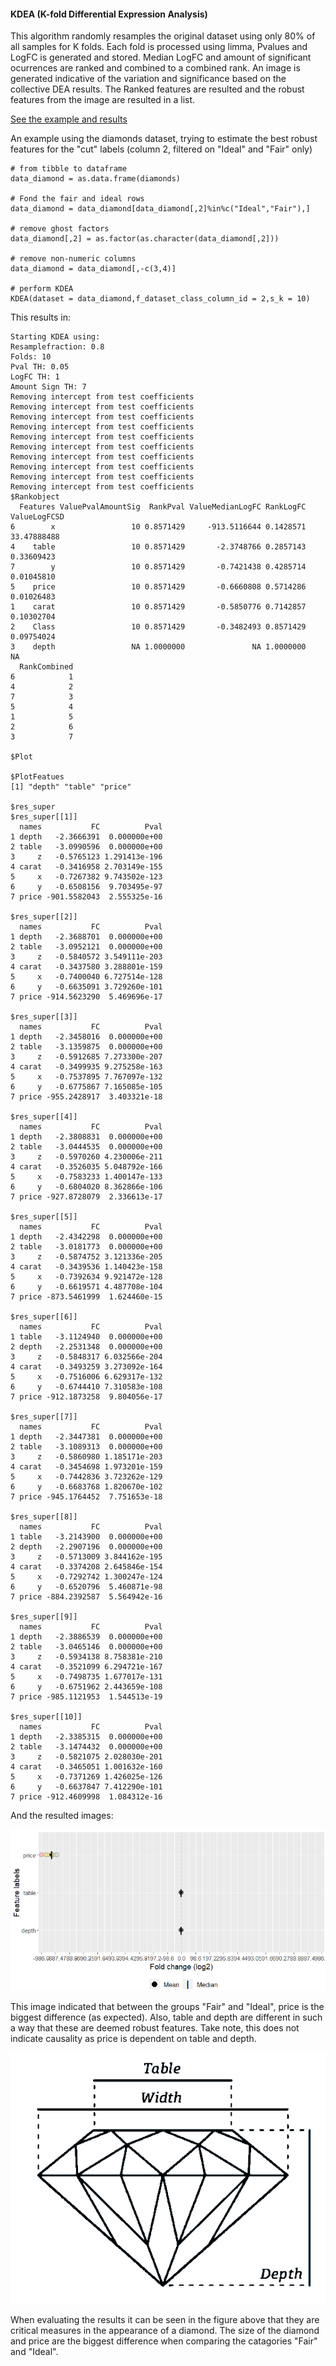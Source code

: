 #### KDEA (K-fold Differential Expression Analysis)
This algorithm randomly resamples the original dataset using only 80% of all samples for K folds. Each fold is processed using limma, Pvalues and LogFC is generated and stored. Median LogFC and amount of significant ocurrences are ranked and combined to a combined rank. An image is generated indicative of the variation and significance based on the collective DEA results. The Ranked features are resulted and the robust features from the image are resulted in a list.

[See the example and results](/docs/KDEA.md) 

An example using the diamonds dataset, trying to estimate the best robust features for the "cut" labels (column 2, filtered on "Ideal" and "Fair" only)
```
# from tibble to dataframe
data_diamond = as.data.frame(diamonds)

# Fond the fair and ideal rows
data_diamond = data_diamond[data_diamond[,2]%in%c("Ideal","Fair"),]

# remove ghost factors
data_diamond[,2] = as.factor(as.character(data_diamond[,2]))

# remove non-numeric columns
data_diamond = data_diamond[,-c(3,4)]

# perform KDEA
KDEA(dataset = data_diamond,f_dataset_class_column_id = 2,s_k = 10)
```

This results in:

```
Starting KDEA using:
Resamplefraction: 0.8
Folds: 10
Pval TH: 0.05
LogFC TH: 1
Amount Sign TH: 7
Removing intercept from test coefficients
Removing intercept from test coefficients
Removing intercept from test coefficients
Removing intercept from test coefficients
Removing intercept from test coefficients
Removing intercept from test coefficients
Removing intercept from test coefficients
Removing intercept from test coefficients
Removing intercept from test coefficients
Removing intercept from test coefficients
$Rankobject
  Features ValuePvalAmountSig  RankPval ValueMedianLogFC RankLogFC ValueLogFCSD
6        x                 10 0.8571429     -913.5116644 0.1428571  33.47888488
4    table                 10 0.8571429       -2.3748766 0.2857143   0.33609423
7        y                 10 0.8571429       -0.7421438 0.4285714   0.01045810
5    price                 10 0.8571429       -0.6660808 0.5714286   0.01026483
1    carat                 10 0.8571429       -0.5850776 0.7142857   0.10302704
2    Class                 10 0.8571429       -0.3482493 0.8571429   0.09754024
3    depth                 NA 1.0000000               NA 1.0000000           NA
  RankCombined
6            1
4            2
7            3
5            4
1            5
2            6
3            7

$Plot

$PlotFeatues
[1] "depth" "table" "price"

$res_super
$res_super[[1]]
  names           FC          Pval
1 depth   -2.3666391  0.000000e+00
2 table   -3.0990596  0.000000e+00
3     z   -0.5765123 1.291413e-196
4 carat   -0.3416958 2.703149e-155
5     x   -0.7267382 9.743502e-123
6     y   -0.6508156  9.703495e-97
7 price -901.5582043  2.555325e-16

$res_super[[2]]
  names           FC          Pval
1 depth   -2.3688701  0.000000e+00
2 table   -3.0952121  0.000000e+00
3     z   -0.5840572 3.549111e-203
4 carat   -0.3437580 3.288801e-159
5     x   -0.7400040 6.727514e-128
6     y   -0.6635091 3.729260e-101
7 price -914.5623290  5.469696e-17

$res_super[[3]]
  names           FC          Pval
1 depth   -2.3458016  0.000000e+00
2 table   -3.1359875  0.000000e+00
3     z   -0.5912685 7.273300e-207
4 carat   -0.3499935 9.275258e-163
5     x   -0.7537895 7.767097e-132
6     y   -0.6775867 7.165085e-105
7 price -955.2428917  3.403321e-18

$res_super[[4]]
  names           FC          Pval
1 depth   -2.3808831  0.000000e+00
2 table   -3.0444535  0.000000e+00
3     z   -0.5970260 4.230006e-211
4 carat   -0.3526035 5.048792e-166
5     x   -0.7583233 1.400147e-133
6     y   -0.6804020 8.362866e-106
7 price -927.8728079  2.336613e-17

$res_super[[5]]
  names           FC          Pval
1 depth   -2.4342298  0.000000e+00
2 table   -3.0181773  0.000000e+00
3     z   -0.5874752 3.121336e-205
4 carat   -0.3439536 1.140423e-158
5     x   -0.7392634 9.921472e-128
6     y   -0.6619571 4.487708e-104
7 price -873.5461999  1.624460e-15

$res_super[[6]]
  names           FC          Pval
1 table   -3.1124940  0.000000e+00
2 depth   -2.2531348  0.000000e+00
3     z   -0.5848317 6.032566e-204
4 carat   -0.3493259 3.273092e-164
5     x   -0.7516006 6.629317e-132
6     y   -0.6744410 7.310583e-108
7 price -912.1873258  9.804056e-17

$res_super[[7]]
  names           FC          Pval
1 depth   -2.3447381  0.000000e+00
2 table   -3.1089313  0.000000e+00
3     z   -0.5860980 1.185171e-203
4 carat   -0.3454698 1.973201e-159
5     x   -0.7442836 3.723262e-129
6     y   -0.6683768 1.820670e-102
7 price -945.1764452  7.751653e-18

$res_super[[8]]
  names           FC          Pval
1 table   -3.2143900  0.000000e+00
2 depth   -2.2907196  0.000000e+00
3     z   -0.5713009 3.844162e-195
4 carat   -0.3374208 2.645846e-154
5     x   -0.7292742 1.300247e-124
6     y   -0.6520796  5.460871e-98
7 price -884.2392587  5.564942e-16

$res_super[[9]]
  names           FC          Pval
1 depth   -2.3886539  0.000000e+00
2 table   -3.0465146  0.000000e+00
3     z   -0.5934138 8.758381e-210
4 carat   -0.3521099 6.294721e-167
5     x   -0.7498735 1.677017e-131
6     y   -0.6751962 2.443659e-108
7 price -985.1121953  1.544513e-19

$res_super[[10]]
  names           FC          Pval
1 depth   -2.3385315  0.000000e+00
2 table   -3.1474432  0.000000e+00
3     z   -0.5821075 2.028030e-201
4 carat   -0.3465051 1.001632e-160
5     x   -0.7371269 1.426025e-126
6     y   -0.6637847 7.412290e-101
7 price -912.4609998  1.084312e-16
```

And the resulted images:

[ ![KDEA result](/docs/KDEA.png)](/docs/KDEA.png)


This image indicated that between the groups "Fair" and "Ideal", price is the biggest difference (as expected). Also, table and depth are different in such a way that these are deemed robust features. Take note, this does not indicate causality as price is dependent on table and depth.

[ ![Diamond](/docs/diamond.png)](/docs/diamond.png) 

When evaluating the results it can be seen in the figure above that they are critical measures in the appearance of a diamond. The size of the diamond and price are the biggest difference when comparing the catagories "Fair" and "Ideal". 



